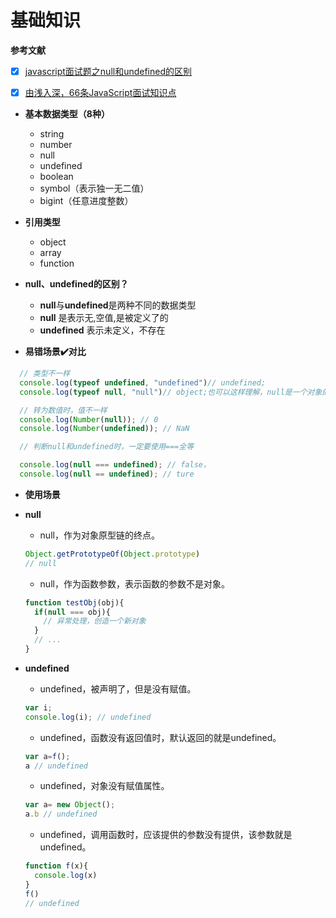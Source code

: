 # 基础知识

**参考文献**
* [x] [javascript面试题之null和undefined的区别](https://blog.csdn.net/longwenjunjie/article/details/48465949?utm_medium=distribute.pc_relevant_t0.none-task-blog-BlogCommendFromMachineLearnPai2-1.control&depth_1-utm_source=distribute.pc_relevant_t0.none-task-blog-BlogCommendFromMachineLearnPai2-1.control)
* [x] [由浅入深，66条JavaScript面试知识点](https://juejin.cn/post/6844904200917221389#heading-0)



- **基本数据类型（8种）**
	- string
	- number
	- null
	- undefined
	- boolean
	- symbol（表示独一无二值）
	- bigint（任意进度整数）
- **引用类型**
	- object
	- array
	- function

- **null、undefined的区别？**
  - **null**与**undefined**是两种不同的数据类型
  - **null** 是表示无,空值,是被定义了的
  - **undefined** 表示未定义，不存在

- **易错场景✔️对比**
  
```js
  // 类型不一样
  console.log(typeof undefined, "undefined")// undefined;
  console.log(typeof null, "null")// object;也可以这样理解，null是一个对象的占位符，表示这个对象还没有初始化，是个空对象

  // 转为数值时，值不一样
  console.log(Number(null)); // 0
  console.log(Number(undefined)); // NaN

  // 判断null和undefined时，一定要使用===全等

  console.log(null === undefined); // false，
  console.log(null == undefined); // ture

```


- **使用场景**

- **null**
  - null，作为对象原型链的终点。
  ```js
  Object.getPrototypeOf(Object.prototype)
  // null
  ```
  - null，作为函数参数，表示函数的参数不是对象。
  ```js
  function testObj(obj){
    if(null === obj){
      // 异常处理，创造一个新对象
    }
    // ...
  }
  ```


- **undefined**

  - undefined，被声明了，但是没有赋值。
  ```js
  var i;
  console.log(i); // undefined
  ```
  - undefined，函数没有返回值时，默认返回的就是undefined。
  ```js
  var a=f();
  a // undefined
  ```
  - undefined，对象没有赋值属性。
  ```js
  var a= new Object();
  a.b // undefined
  ```
  - undefined，调用函数时，应该提供的参数没有提供，该参数就是undefined。
  ```js
  function f(x){
    console.log(x)
  }
  f()
  // undefined
  ```
